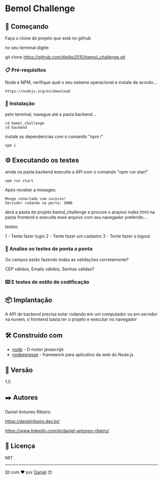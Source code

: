 # Bemol Challenge

## 🚀 Começando

Faça o clone do projeto que está no github

no seu terminal digite:

git clone https://github.com/dielito2010/bemol_challenge.git

### 📋 Pré-requisitos

Node e NPM, verifique qual o seu sistema operacional e instale de acordo...

```
https://nodejs.org/en/download
```

### 🔧 Instalação

pelo terminal, navegue até a pasta backend...

```
cd bemol_challenge
cd backend
```
instale as dependencias com o comando "npm i"

```
npm i
```

## ⚙️ Executando os testes

ainda na pasta backend execulte a API com o comando "npm run start"

```
npm run start
```

Após receber a mesages:

```
Mongo conectado com sucesso!
Servidor rodando na porta: 3000 
```

abra a pasta do projeto bemol_challenge e procure o arquivo index.html
na pasta frontend e execulte esse arquivo com seu navegador preferido...

testes:

1 - Tente fazer login
2 - Tente fazer um cadastro
3 - Tente fazer o logout

### 🔩 Analise os testes de ponta a ponta

Os campos estão fazendo todas as validações corretamente?

CEP válidos,
Emails válidos,
Senhas válidas?

### ⌨️ E testes de estilo de codificação

## 📦 Implantação

A API de backend precisa estar rodando em um computador ou em servidor na nuvem,
o frontend basta ter o projeto e executar no navegador

## 🛠️ Construído com

* [node](https://nodejs.org/) - O motor javascript
* [nodexpresse](https://expressjs.com/pt-br/) - framework para aplicativo da web do Node.js


## 📌 Versão

1.0

## ✒️ Autores

Daniel Antunes Ribeiro

https://danielribeiro.dev.br/

https://www.linkedin.com/in/daniel-antunes-ribeiro/

## 📄 Licença

MIT

---
⌨️ com ❤️ por [Daniel](https://gist.github.com/dielito2010) 😊